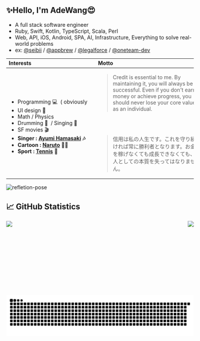 ## ✨Hello, I'm AdeWang😍

- A full stack software engineer
- Ruby, Swift, Kotlin, TypeScript, Scala, Perl
- Web, API, iOS, Android, SPA, AI, Infrastructure, Everything to solve real-world problems
- ex: [@seibii](https://github.com/seibii) / [@appbrew](https://github.com/appbrew) / [@legalforce](https://github.com/legalforce) / [@oneteam-dev](https://github.com/oneteam-dev)

| Interests&nbsp;&nbsp;&nbsp;&nbsp;&nbsp;&nbsp;&nbsp;&nbsp;&nbsp;&nbsp;&nbsp;&nbsp;&nbsp;&nbsp;&nbsp;&nbsp;&nbsp;&nbsp;&nbsp;&nbsp;&nbsp;&nbsp;&nbsp;&nbsp;&nbsp;&nbsp;&nbsp;&nbsp;&nbsp;&nbsp;&nbsp;&nbsp;&nbsp;&nbsp;&nbsp;&nbsp;&nbsp;&nbsp;&nbsp;&nbsp;&nbsp;&nbsp;&nbsp;&nbsp; | Motto&nbsp;&nbsp;&nbsp;&nbsp;&nbsp;&nbsp;&nbsp;&nbsp;&nbsp;&nbsp;&nbsp;&nbsp;&nbsp;&nbsp;&nbsp;&nbsp;&nbsp;&nbsp;&nbsp;&nbsp;&nbsp;&nbsp;&nbsp;&nbsp;&nbsp;&nbsp;&nbsp;&nbsp;&nbsp;&nbsp;&nbsp;&nbsp;&nbsp;&nbsp;&nbsp;&nbsp;&nbsp;&nbsp;&nbsp;&nbsp;&nbsp;&nbsp;&nbsp;&nbsp;&nbsp;&nbsp;&nbsp;&nbsp;&nbsp;&nbsp;&nbsp;&nbsp;&nbsp;&nbsp;&nbsp;&nbsp;&nbsp;&nbsp;&nbsp;&nbsp;&nbsp;&nbsp; | Links&nbsp;&nbsp;&nbsp;&nbsp;&nbsp;&nbsp;&nbsp;&nbsp;&nbsp;&nbsp;&nbsp;&nbsp;&nbsp;&nbsp;&nbsp;&nbsp;&nbsp;&nbsp;&nbsp;&nbsp;&nbsp;&nbsp;&nbsp;&nbsp;&nbsp;&nbsp;&nbsp;&nbsp;&nbsp;&nbsp;&nbsp;&nbsp;&nbsp;&nbsp;&nbsp;&nbsp;&nbsp;&nbsp;&nbsp;&nbsp;&nbsp;&nbsp;&nbsp;&nbsp;&nbsp; |
|:--------- |:----- |:----- |
| <br><ul><li>Programming :computer: &nbsp;( obviously</li><li>UI design :art:</li><li>Math / Physics</li><li>Drumming :drum: &nbsp;/ Singing :microphone:</li><li>SF movies :clapper:</li><li>**Singer : [Ayumi Hamasaki](https://ayumihamasaki.fandom.com/wiki/Hamasaki_Ayumi) 🎶**</li><li>**Cartoon : [Naruto](https://naruto.fandom.com/wiki/Naruto_Uzumaki) 🐱‍👤**</li><li>**Sport : [Tennis](https://ideal-living.com/tennis-retirement-communities/) 👏**</li></ul> | <blockquote>Credit is essential to me. By maintaining it, you will always be successful. Even if you don't earn money or achieve progress, you should never lose your core values as an individual.</blockquote><br><br>  <blockquote>信用は私の人生です。これを守り続ければ常に勝利者となります。お金を稼げなくても成長できなくても、人としての本質を失ってはなりません。</blockquote> | <br><ul><li>[gmail](mailto:adswang.dev@gmail.com)</li><br><br><li>[skype](https://join.skype.com/invite/x0YxgBpADmo2)</li><br><br><li>[chatwork](https://www.chatwork.com/AdaWang)</li></ul>|

<!--  <div align="center"> 
 <img src="https://github.com/AdeWang0629/AdeWang0629/assets/142295831/67bfafc2-6ec3-492f-beed-81b80a1320f3" alt="programming-client" width="400" />
 <img src="https://github.com/AdeWang0629/AdeWang0629/assets/142295831/b6a3a82f-f8b1-4c9a-a41d-50f8677fe73a" alt="scaler-create-impact" width="400" />
 <img src="https://github.com/AdeWang0629/AdeWang0629/assets/142295831/ae1ebad5-99c1-48c9-b31f-7d106567af32" alt="scaler-create-impact" width="400" />
</div> -->

![refletion-pose](https://github.com/AdeWang0629/AdeWang0629/assets/142295831/6ef50b39-e562-44bf-8b3e-f3fd150a4ef6)

## 📈 GitHub Statistics
<img align="left" height="200px" src="https://github-readme-stats.vercel.app/api?username=AdeWang0629&sshow_icons=true&theme=radical&count_private=true">

<img align="right" height="200px" src="https://github-readme-stats.vercel.app/api/top-langs/?username=AdeWang0629&exclude_repo=venture1981.github.io,free-for-dev&layout=compact&langs_count=8&theme=radical">

<img align="center" src="https://raw.githubusercontent.com/plexpt/plexpt/snake/github-snake.svg">
